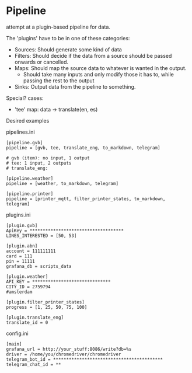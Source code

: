 # Pipeline

attempt at a plugin-based pipeline for data.

The 'plugins' have to be in one of these categories:

* Sources: Should generate some kind of data
* Filters: Should decide if the data from a source should be passed onwards or cancelled.
* Maps: Should map the source data to whatever is wanted in the output.
  * Should take many inputs and only modify those it has to, while passing the rest to the output
* Sinks: Output data from the pipeline to something.


Special? cases:
* 'tee' map: data -> translate(en, es)


Desired examples

pipelines.ini

```
[pipeline.gvb]
pipeline = [gvb, tee, translate_eng, to_markdown, telegram]

# gvb (item): no input, 1 output
# tee: 1 input, 2 outputs
# translate_eng:

[pipeline.weather]
pipeline = [weather, to_markdown, telegram]

[pipeline.printer]
pipeline = [printer_mqtt, filter_printer_states, to_markdown, telegram]
```

plugins.ini
```
[plugin.gvb]
ApiKey = ************************************
LINES_INTERESTED = [50, 53]

[plugin.abn]
account = 111111111
card = 111
pin = 11111
grafana_db = scripts_data

[plugin.weather]
API_KEY = ******************************
CITY_ID = 2759794
#amsterdam

[plugin.filter_printer_states]
progress = [1, 25, 50, 75, 100]

[plugin.translate_eng]
translate_id = 0
```

config.ini
```
[main]
grafana_url = http://your_stuff:8086/write?db=%s
driver = /home/you/chromedriver/chromedriver
telegram_bot_id = ******************************************
telegram_chat_id = **
```

